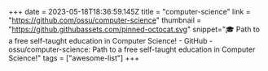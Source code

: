 +++
date = 2023-05-18T18:36:59.145Z
title = "computer-science"
link = "https://github.com/ossu/computer-science"
thumbnail = "https://github.githubassets.com/pinned-octocat.svg"
snippet=":mortar_board: Path to a free self-taught education in Computer Science! - GitHub - ossu/computer-science: Path to a free self-taught education in Computer Science!"
tags = ["awesome-list"]
+++
